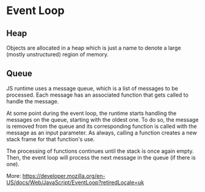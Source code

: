 # Event Loop

## Heap
Objects are allocated in a heap which is just a name to denote a large (mostly unstructured) region of memory.

## Queue
JS runtime uses a message queue, which is a list of messages to be processed. Each message has an associated function that gets called to handle the message.

At some point during the event loop, the runtime starts handling the messages on the queue, starting with the oldest one. To do so, the message is removed from the queue and its corresponding function is called with the message as an input parameter. As always, calling a function creates a new stack frame for that function's use.

The processing of functions continues until the stack is once again empty. Then, the event loop will process the next message in the queue (if there is one).


More: https://developer.mozilla.org/en-US/docs/Web/JavaScript/EventLoop?retiredLocale=uk
